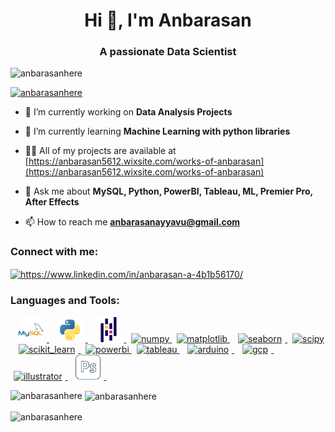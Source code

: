 <h1 align="center">Hi 👋, I'm Anbarasan</h1>
<h3 align="center">A passionate Data Scientist</h3>

<p align="left"> <img src="https://komarev.com/ghpvc/?username=anbarasanhere&label=Profile%20views&color=0e75b6&style=flat" alt="anbarasanhere" /> </p>

<p align="left"> <a href="https://github.com/ryo-ma/github-profile-trophy"><img src="https://github-profile-trophy.vercel.app/?username=anbarasanhere" alt="anbarasanhere" /></a> </p>

- 🔭 I’m currently working on **Data Analysis Projects**

- 🌱 I’m currently learning **Machine Learning with python libraries**

- 👨‍💻 All of my projects are available at [https://anbarasan5612.wixsite.com/works-of-anbarasan](https://anbarasan5612.wixsite.com/works-of-anbarasan)

- 💬 Ask me about **MySQL, Python, PowerBI, Tableau, ML, Premier Pro, After Effects**

- 📫 How to reach me **anbarasanayyavu@gmail.com**

<h3 align="left">Connect with me:</h3>
<p align="left">
<a href="https://linkedin.com/in/https://www.linkedin.com/in/anbarasan-a-4b1b56170/" target="blank"><img align="center" src="https://raw.githubusercontent.com/rahuldkjain/github-profile-readme-generator/master/src/images/icons/Social/linked-in-alt.svg" alt="https://www.linkedin.com/in/anbarasan-a-4b1b56170/" height="30" width="40" /></a>
</p>

<h3 align="left">Languages and Tools:</h3>
<p align="left">&nbsp;
  <a href="https://www.mysql.com/" target="_blank" rel="noreferrer"> <img src="https://raw.githubusercontent.com/devicons/devicon/master/icons/mysql/mysql-original-wordmark.svg" alt="mysql" width="40" height="40" style="padding: 0 5px;"/> </a>&nbsp;
  <a href="https://www.python.org" target="_blank" rel="noreferrer"> <img src="https://raw.githubusercontent.com/devicons/devicon/master/icons/python/python-original.svg" alt="python" width="40" height="40" style="padding: 0 5px;"/> </a>&nbsp;
  <a href="https://pandas.pydata.org/" target="_blank" rel="noreferrer"> <img src="https://raw.githubusercontent.com/devicons/devicon/2ae2a900d2f041da66e950e4d48052658d850630/icons/pandas/pandas-original.svg" alt="pandas" width="40" height="40" style="padding: 0 5px;"/> </a>&nbsp;
  <a href="https://numpy.org/" target="_blank" rel="noreferrer"> <img src="https://img.shields.io/badge/numpy-%23013243.svg?style=for-the-badge&logo=numpy&logoColor=white" alt="numpy" width="40" height="40"/> </a>&nbsp;
  <a href="https://matplotlib.org/" target="_blank" rel="noreferrer"> <img src="https://img.shields.io/badge/matplotlib-%23008080.svg?style=for-the-badge&logo=matplotlib&logoColor=white" alt="matplotlib" width="40" height="40"/> </a>&nbsp;
  <a href="https://seaborn.pydata.org/" target="_blank" rel="noreferrer"> <img src="https://seaborn.pydata.org/_images/logo-mark-lightbg.svg" alt="seaborn" width="40" height="40" style="padding: 0 5px;"/> </a>&nbsp;
  <a href="https://scipy.org/" target="_blank" rel="noreferrer"> <img src="https://img.shields.io/badge/scipy-%230C5AB0.svg?style=for-the-badge&logo=scipy&logoColor=white" alt="scipy" width="40" height="40"/> </a>&nbsp;
  <a href="https://scikit-learn.org/" target="_blank" rel="noreferrer"> <img src="https://upload.wikimedia.org/wikipedia/commons/0/05/Scikit_learn_logo_small.svg" alt="scikit_learn" width="40" height="40" style="padding: 0 5px;"/> </a>&nbsp;
  <a href="https://powerbi.microsoft.com/" target="_blank" rel="noreferrer"> <img src="https://img.shields.io/badge/Power%20BI-%23F2C811.svg?style=for-the-badge&logo=powerbi&logoColor=white" alt="powerbi" width="40" height="40"/> </a>&nbsp;
  <a href="https://www.tableau.com/" target="_blank" rel="noreferrer"> <img src="https://img.shields.io/badge/Tableau-%23E97627.svg?style=for-the-badge&logo=tableau&logoColor=white" alt="tableau" width="40" height="40"/> </a>&nbsp;
  <a href="https://www.arduino.cc/" target="_blank" rel="noreferrer"> <img src="https://cdn.worldvectorlogo.com/logos/arduino-1.svg" alt="arduino" width="40" height="40" style="padding: 0 5px;"/> </a>&nbsp;
  <a href="https://cloud.google.com" target="_blank" rel="noreferrer"> <img src="https://www.vectorlogo.zone/logos/google_cloud/google_cloud-icon.svg" alt="gcp" width="40" height="40" style="padding: 0 5px;"/> </a>&nbsp;
  <a href="https://www.adobe.com/in/products/illustrator.html" target="_blank" rel="noreferrer"> <img src="https://www.vectorlogo.zone/logos/adobe_illustrator/adobe_illustrator-icon.svg" alt="illustrator" width="40" height="40" style="padding: 0 5px;"/> </a>&nbsp;
  <a href="https://www.photoshop.com/en" target="_blank" rel="noreferrer"> <img src="https://raw.githubusercontent.com/devicons/devicon/master/icons/photoshop/photoshop-line.svg" alt="photoshop" width="40" height="40" style="padding: 0 5px;"/> </a>&nbsp;
</p>

<p><img align="left" src="https://github-readme-stats.vercel.app/api/top-langs?username=anbarasanhere&show_icons=true&locale=en&layout=compact" alt="anbarasanhere" /></p>

<p>&nbsp;<img align="center" src="https://github-readme-stats.vercel.app/api?username=anbarasanhere&show_icons=true&locale=en" alt="anbarasanhere" /></p>

<p><img align="center" src="https://github-readme-streak-stats.herokuapp.com/?user=anbarasanhere&" alt="anbarasanhere" /></p>
